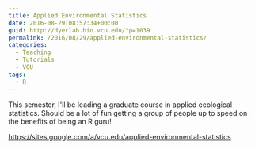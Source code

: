 ```yaml
---
title: Applied Environmental Statistics
date: 2016-08-29T08:57:34+00:00
guid: http://dyerlab.bio.vcu.edu/?p=1039
permalink: /2016/08/29/applied-environmental-statistics/
categories:
  - Teaching
  - Tutorials
  - VCU
tags:
  - R
---
```

This semester, I'll be leading a graduate course in applied ecological statistics.  Should be a lot of fun getting a group of people up to speed on the benefits of being an R guru!

<https://sites.google.com/a/vcu.edu/applied-environmental-statistics>